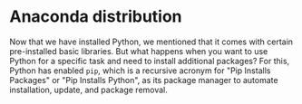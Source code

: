 # Anaconda distribution

Now that we have installed Python, we mentioned that it comes with certain pre-installed basic libraries. But what happens when you want to use Python for a specific task and need to install additional packages? For this, Python has enabled `pip`, which is a recursive acronym for "Pip Installs Packages" or "Pip Installs Python", as its package manager to automate installation, update, and package removal.
